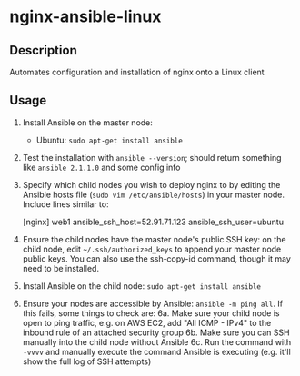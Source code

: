 # nginx-ansible-linux

## Description

Automates configuration and installation of nginx onto a Linux client

## Usage

1. Install Ansible on the master node:
    * Ubuntu: `sudo apt-get install ansible`

2. Test the installation with `ansible --version`; should return something like `ansible 2.1.1.0` and some config info

3. Specify which child nodes you wish to deploy nginx to by editing the Ansible hosts file (`sudo vim /etc/ansible/hosts`) in your master node. Include lines similar to:

    [nginx]
    web1 ansible_ssh_host=52.91.71.123 ansible_ssh_user=ubuntu

4. Ensure the child nodes have the master node's public SSH key: on the child node, edit `~/.ssh/authorized_keys` to append your master node public keys. You can also use the ssh-copy-id command, though it may need to be installed.

5. Install Ansible on the child node: `sudo apt-get install ansible`

6. Ensure your nodes are accessible by Ansible: `ansible -m ping all`. If this fails, some things to check are:
  6a. Make sure your child node is open to ping traffic, e.g. on AWS EC2, add "All ICMP - IPv4" to the inbound rule of an attached security group
  6b. Make sure you can SSH manually into the child node without Ansible 
  6c. Run the command with `-vvvv` and manually execute the command Ansible is executing (e.g. it'll show the full log of SSH attempts)

